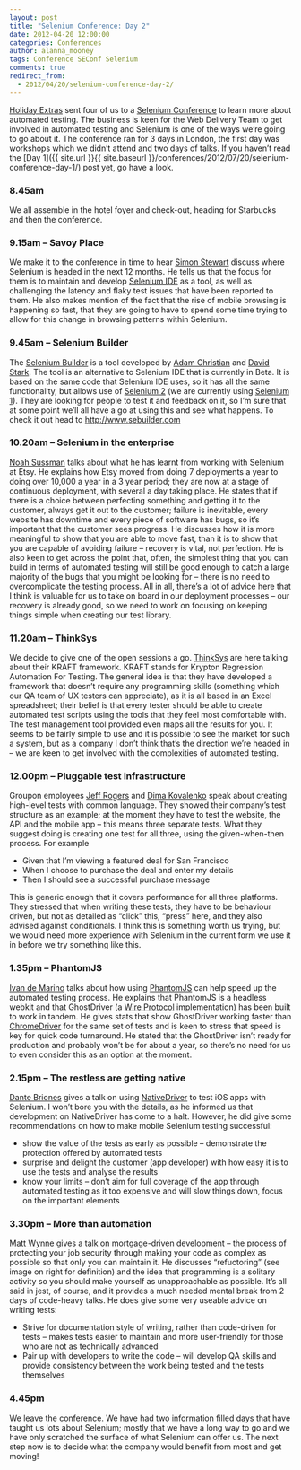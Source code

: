 ```yaml
---
layout: post
title: "Selenium Conference: Day 2"
date: 2012-04-20 12:00:00
categories: Conferences
author: alanna_mooney
tags: Conference SEConf Selenium
comments: true
redirect_from:
  - 2012/04/20/selenium-conference-day-2/
---
```


[Holiday Extras](http://www.holidayextras.co.uk) sent four of us to a [Selenium Conference](http://seleniumconf.org/) to learn more about automated testing. The business is keen for the Web Delivery Team to get involved in automated testing and Selenium is one of the ways we’re going to go about it. The conference ran for 3 days in London, the first day was workshops which we didn’t attend and two days of talks. If you haven’t read the [Day 1]({{ site.url }}{{ site.baseurl }}/conferences/2012/07/20/selenium-conference-day-1/) post yet, go have a look.


### 8.45am
We all assemble in the hotel foyer and check-out, heading for Starbucks and then the conference.

### 9.15am – Savoy Place
We make it to the conference in time to hear [Simon Stewart](https://twitter.com/shs96c) discuss where Selenium is headed in the next 12 months. He tells us that the focus for them is to maintain and develop [Selenium IDE](http://docs.seleniumhq.org/docs/02_selenium_ide.jsp) as a tool, as well as challenging the latency and flaky test issues that have been reported to them. He also makes mention of the fact that the rise of mobile browsing is happening so fast, that they are going to have to spend some time trying to allow for this change in browsing patterns within Selenium.

### 9.45am – Selenium Builder
The [Selenium Builder](http://sebuilder.github.io/se-builder/) is a tool developed by [Adam Christian](https://twitter.com/admc) and [David Stark](https://twitter.com/zarkonnen_com). The tool is an alternative to Selenium IDE that is currently in Beta. It is based on the same code that Selenium IDE uses, so it has all the same functionality, but allows use of [Selenium 2](http://seleniumhq.wordpress.com/2011/07/08/selenium-2-0/) (we are currently using [Selenium 1](http://docs.seleniumhq.org/docs/05_selenium_rc.jsp)). They are looking for people to test it and feedback on it, so I’m sure that at some point we’ll all have a go at using this and see what happens. To check it out head to <http://www.sebuilder.com>

### 10.20am – Selenium in the enterprise
[Noah Sussman](https://twitter.com/noahsussman) talks about what he has learnt from working with Selenium at Etsy. He explains how Etsy moved from doing 7 deployments a year to doing over 10,000 a year in a 3 year period; they are now at a stage of continuous deployment, with several a day taking place. He states that if there is a choice between perfecting something and getting it to the customer, always get it out to the customer; failure is inevitable, every website has downtime and every piece of software has bugs, so it’s important that the customer sees progress. He discusses how it is more meaningful to show that you are able to move fast, than it is to show that you are capable of avoiding failure – recovery is vital, not perfection. He is also keen to get across the point that, often, the simplest thing that you can build in terms of automated testing will still be good enough to catch a large majority of the bugs that you might be looking for – there is no need to overcomplicate the testing process.
All in all, there’s a lot of advice here that I think is valuable for us to take on board in our deployment processes – our recovery is already good, so we need to work on focusing on keeping things simple when creating our test library.

### 11.20am – ThinkSys
We decide to give one of the open sessions a go. [ThinkSys](http://www.thinksys.com/) are here talking about their KRAFT framework. KRAFT stands for Krypton Regression Automation For Testing. The general idea is that they have developed a framework that doesn’t require any programming skills (something which our QA team of UX testers can appreciate), as it is all based in an Excel spreadsheet; their belief is that every tester should be able to create automated test scripts using the tools that they feel most comfortable with. The test management tool provided even maps all the results for you.  It seems to be fairly simple to use and it is possible to see the market for such a system, but as a company I don’t think that’s the direction we’re headed in – we are keen to get involved with the complexities of automated testing.

### 12.00pm – Pluggable test infrastructure
Groupon employees [Jeff Rogers](https://twitter.com/jrojers) and [Dima Kovalenko](https://twitter.com/dimacus) speak about creating high-level tests with common language. They showed their company’s test structure as an example; at the moment they have to test the website, the API and the mobile app – this means three separate tests. What they suggest doing is creating one test for all three, using the given-when-then process. For example

- Given that I’m viewing a featured deal for San Francisco
- When I choose to purchase the deal and enter my details
- Then I should see a successful purchase message

This is generic enough that it covers performance for all three platforms. They stressed that when writing these tests, they have to be behaviour driven, but not as detailed as “click” this, “press” here, and they also advised against conditionals. I think this is something worth us trying, but we would need more experience with Selenium in the current form we use it in before we try something like this.

### 1.35pm – PhantomJS
[Ivan de Marino](https://twitter.com/detronizator) talks about how using [PhantomJS](http://phantomjs.org/) can help speed up the automated testing process. He explains that PhantomJS is a headless webkit and that GhostDriver (a [Wire Protocol](http://en.wikipedia.org/wiki/Wire_protocol) implementation) has been built to work in tandem. He gives stats that show GhostDriver working faster than [ChromeDriver](https://code.google.com/p/selenium/wiki/ChromeDriver) for the same set of tests and is keen to stress that speed is key for quick code turnaround. He stated that the GhostDriver isn’t ready for production and probably won’t be for about a year, so there’s no need for us to even consider this as an option at the moment.

### 2.15pm – The restless are getting native
[Dante Briones](https://twitter.com/dantebriones) gives a talk on using [NativeDriver](https://code.google.com/p/nativedriver/) to test iOS apps with Selenium. I won’t bore you with the details, as he informed us that development on NativeDriver has come to a halt. However, he did give some recommendations on how to make mobile Selenium testing successful:

- show the value of the tests as early as possible – demonstrate the protection offered by automated tests
- surprise and delight the customer (app developer) with how easy it is to use the tests and analyse the results
- know your limits – don’t aim for full coverage of the app through automated testing as it too expensive and will slow things down, focus on the important elements


### 3.30pm – More than automation
[Matt Wynne](https://twitter.com/mattwynne) gives a talk on mortgage-driven development – the process of protecting your job security through making your code as complex as possible so that only you can maintain it. He discusses “refuctoring” (see image on right for definition) and the idea that programming is a solitary activity so you should make yourself as unapproachable as possible. It’s all said in jest, of course, and it provides a much needed mental break from 2 days of code-heavy talks. He does give some very useable advice on writing tests:

- Strive for documentation style of writing, rather than code-driven for tests – makes tests easier to maintain and more user-friendly for those who are not as technically advanced
- Pair up with developers to write the code – will develop QA skills and provide consistency between the work being tested and the tests themselves


### 4.45pm
We leave the conference. We have had two information filled days that have taught us lots about Selenium; mostly that we have a long way to go and we have only scratched the surface of what Selenium can offer us. The next step now is to decide what the company would benefit from most and get moving!

